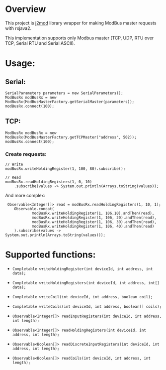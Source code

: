 # Overview
This project is [j2mod](https://github.com/steveohara/j2mod/) library wrapper for making  ModBus master requests with rxjava2.

This implementation supports only Modbus master (TCP, UDP, RTU over TCP, Serial RTU and Serial ASCII).

# Usage:

## Serial:

    SerialParameters parameters = new SerialParameters();
    ModBusRx modBusRx = new ModBusRx(ModBusMasterFactory.getSerialMaster(parameters));
    modBusRx.connect(100);

## TCP:

    ModBusRx modBusRx = new ModBusRx(ModBusMasterFactory.getTCPMaster("address", 502));
    modBusRx.connect(100);

### Create requests:
    // Write
    modBusRx.writeHoldingRegister(1, 100, 80).subscribe();
    
    // Read
    modBusRx.readHoldingRegisters(1, 0, 10)
        .subscribe(values -> System.out.println(Arrays.toString(values));

And more complex:

     Observable<Integer[]> read = modBusRx.readHoldingRegisters(1, 10, 1);
        Observable.concat(
                modBusRx.writeHoldingRegister(1, 106,10).andThen(read),
                modBusRx.writeHoldingRegister(1, 106, 20).andThen(read),
                modBusRx.writeHoldingRegister(1, 106, 30).andThen(read),
                modBusRx.writeHoldingRegister(1, 106, 40).andThen(read)
        ).subscribe(values -> System.out.println(Arrays.toString(values)));


# Supported functions:
* `Completable writeHoldingRegister(int deviceId, int address, int data);`

* `Completable writeHoldingRegisters(int deviceId, int address, int[] data);`

* `Completable writeCoil(int deviceId, int address, boolean coil);`

* `Completable writeCoils(int deviceId, int address, boolean[] coils);`

* `Observable<Integer[]> readInputRegisters(int deviceId, int address, int length);`

* `Observable<Integer[]> readHoldingRegisters(int deviceId, int address, int length);`

* `Observable<Boolean[]> readDiscreteInputRegisters(int deviceId, int address, int length);`

* `Observable<Boolean[]> readCoils(int deviceId, int address, int length);`

